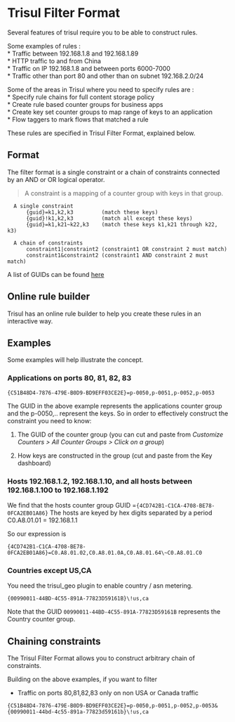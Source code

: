 # Trisul Filter Format

Several features of trisul require you to be able to construct rules.

Some examples of rules :  
\* Traffic between 192.168.1.8 and 192.168.1.89  
\* HTTP traffic to and from China  
\* Traffic on IP 192.168.1.8 and between ports 6000-7000  
\* Traffic other than port 80 and other than on subnet 192.168.2.0/24

Some of the areas in Trisul where you need to specify rules are :  
\* Specify rule chains for full content storage policy  
\* Create rule based counter groups for business apps  
\* Create key set counter groups to map range of keys to an
application  
\* Flow taggers to mark flows that matched a rule

These rules are specified in Trisul Filter Format, explained below.

## Format

The filter format is a single constraint or a chain of constraints
connected by an AND or OR logical operator.

> A constraint is a mapping of a counter group with keys in that group.

```
  A single constraint
      {guid}=k1,k2,k3         (match these keys)
      {guid}!k1,k2,k3         (match all except these keys)
      {guid}=k1,k21~k22,k3    (match these keys k1,k21 through k22, k3)

  A chain of constraints 
      constraint1|constraint2 (constraint1 OR constraint 2 must match)
      constraint1&constraint2 (constraint1 AND constraint 2 must match)
```

A list of GUIDs can be found [here](/docs/ref/guid)

## Online rule builder

Trisul has an online rule builder to
help you create these rules in an interactive way.

## Examples

Some examples will help illustrate the concept.

### Applications on ports 80, 81, 82, 83

```
{C51B48D4-7876-479E-B0D9-BD9EFF03CE2E}=p-0050,p-0051,p-0052,p-0053  
```

The GUID in the above example represents the applications counter group
and the p-0050,.. represent the keys. So in order to effectively
construct the constraint you need to know:  

1. The GUID of the counter group (you can cut and paste from *Customize Counters > All Counter Groups > Click on a group*)

2. How keys are constructed in the group (cut and paste from the Key
   dashboard)

### Hosts 192.168.1.2, 192.168.1.10, and all hosts between 192.168.1.100 to 192.168.1.192

We find that the hosts counter group GUID =`{4CD742B1-C1CA-4708-BE78-0FCA2EB01A86}`
The hosts are keyed by hex digits separated by a period C0.A8.01.01 =
192.168.1.1

So our expression is  

```
{4CD742B1-C1CA-4708-BE78-0FCA2EB01A86}=C0.A8.01.02,C0.A8.01.0A,C0.A8.01.64\~C0.A8.01.C0  
```

### Countries except US,CA

You need the trisul\_geo plugin to enable country / asn metering.

```
{00990011-44BD-4C55-891A-77823D59161B}\!us,ca  
```

Note that the GUID `00990011-44BD-4C55-891A-77823D59161B` represents the Country counter group.

## Chaining constraints

The Trisul Filter Format allows you to construct arbitrary chain of
constraints.

Building on the above examples, if you want to filter

- Traffic on ports 80,81,82,83 only on non USA or Canada traffic

```
{C51B48D4-7876-479E-B0D9-BD9EFF03CE2E}=p-0050,p-0051,p-0052,p-0053&{00990011-44bd-4c55-891a-77823d59161b}\!us,ca  
```